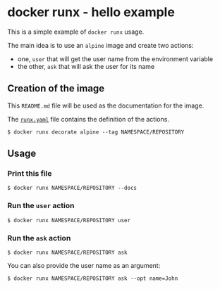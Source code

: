 # docker runx - hello example

This is a simple example of `docker runx` usage.

The main idea is to use an `alpine` image and create two actions:
- one, `user` that will get the user name from the environment variable
- the other, `ask` that will ask the user for its name

## Creation of the image

This `README.md` file will be used as the documentation for the image.

The [`runx.yaml`](runx.yaml) file contains the definition of the actions.

```
$ docker runx decorate alpine --tag NAMESPACE/REPOSITORY
```

## Usage

### Print this file

```
$ docker runx NAMESPACE/REPOSITORY --docs
```

### Run the `user` action

```
$ docker runx NAMESPACE/REPOSITORY user
```

### Run the `ask` action

```
$ docker runx NAMESPACE/REPOSITORY ask
```

You can also provide the user name as an argument:

```
$ docker runx NAMESPACE/REPOSITORY ask --opt name=John
```
